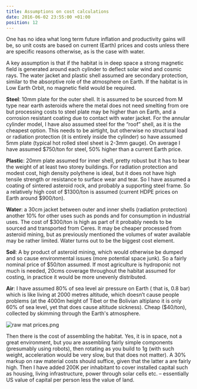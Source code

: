 ```yaml
---
title: Assumptions on cost calculations
date: 2016-06-02 23:55:00 +01:00
position: 12
---
```


One has no idea what long term future inflation and productivity gains will be, so unit costs are based on current (Earth) prices and costs unless there are specific reasons otherwise, as is the case with water.

A key assumption is that if the habitat is in deep space a strong magnetic field is generated around each cylinder to deflect solar wind and cosmic rays. The water jacket and plastic shell assumed are secondary protection, similar to the absorptive role of the atmosphere on Earth. If the habitat is in Low Earth Orbit, no magnetic field would be required. 

**Steel**: 10mm plate for the outer shell. It is assumed to be sourced from M type near earth asteroids where the metal does not need smelting from ore but processing costs to steel plate may be higher than on Earth, and a corrosion resistant coating due to contact with water jacket. For the annular cylinder model, I have also assumed steel for the “roof” shell, as it is the cheapest option. This needs to be airtight, but otherwise no structural load or radiation protection (it is entirely inside the cylinder) so have assumed 5mm plate (typical hot rolled steel sheet is 2-3mm gauge). On average I have assumed $750/ton for steel, 50% higher than a current Earth price. 

**Plastic**: 20mm plate assumed for inner shell, pretty robust but it has to bear the weight of at least two storey buildings. For radiation protection and modest cost, high density polythene is ideal, but it does not have high tensile strength or resistance to surface wear and tear. So I have assumed a coating of sintered asteroid rock, and probably a supporting steel frame. So a relatively high cost of $1300/ton is assumed (current HDPE prices on Earth around $900/ton). 

**Water**: a 30cm jacket between outer and inner shells (radiation protection) another 10% for other uses such as ponds and for consumption in industrial uses. The cost of $300/ton is high as part of it probably needs to be sourced and transported from Ceres. It may be cheaper processed from asteroid mining, but as previously mentioned the volumes of water available may be rather limited. Water turns out to be the biggest cost element.   

**Soil**: A by product of asteroid mining, which would otherwise be dumped and so cause environmental issues (more potential space junk). So a fairly nominal price of $50/ton assumed. If most agriculture is hydroponic not much is needed, 20cms coverage throughout the habitat assumed for costing, in practice it would be more unevenly distributed. 

**Air**: I have assumed 80% of sea level air pressure on Earth ( that is, 0.8 bar) which is like living at 2000 metres altitude, which doesn’t cause people problems (at the 4000m height of Tibet or the Bolivian altiplano it is only 60% of sea level, yet that does cause altitude sickness). Cheap ($40/ton), collected by skimming through the Earth's atmosphere. 

![raw mat prices.png](/uploads/raw%20mat%20prices.png)

Then there is the cost of assembling the habitat. Yes, it is in space, not a great environment, but you are assembling fairly simple components (presumably using robots), then rotating as you build to 1g (with such weight, acceleration would be very slow, but that does not matter). A 30% markup on raw material costs should suffice, given that the latter a are fairly high. Then I have added 200K per inhabitant to cover installed capital such as housing, living infrastructure, power through solar cells etc. – essentially US value of capital per person less the value of land.
